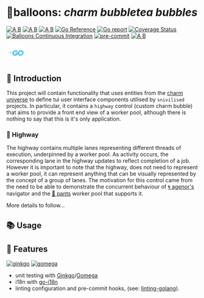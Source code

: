 # 🎈balloons: ___charm bubbletea bubbles___

[![A B](https://img.shields.io/badge/branching-commonflow-informational?style=flat)](https://commonflow.org)
[![A B](https://img.shields.io/badge/merge-rebase-informational?style=flat)](https://git-scm.com/book/en/v2/Git-Branching-Rebasing)
[![A B](https://img.shields.io/badge/branch%20history-linear-blue?style=flat)](https://docs.github.com/en/repositories/configuring-branches-and-merges-in-your-repository/defining-the-mergeability-of-pull-requests/managing-a-branch-protection-rule)
[![Go Reference](https://pkg.go.dev/badge/github.com/snivilised/balloons.svg)](https://pkg.go.dev/github.com/snivilised/balloons)
[![Go report](https://goreportcard.com/badge/github.com/snivilised/balloons)](https://goreportcard.com/report/github.com/snivilised/balloons)
[![Coverage Status](https://coveralls.io/repos/github/snivilised/balloons/badge.svg?branch=main)](https://coveralls.io/github/snivilised/balloons?branch=main&kill_cache=1)
[![Balloons Continuous Integration](https://github.com/snivilised/balloons/actions/workflows/ci-workflow.yml/badge.svg)](https://github.com/snivilised/balloons/actions/workflows/ci-workflow.yml)
[![pre-commit](https://img.shields.io/badge/pre--commit-enabled-brightgreen?logo=pre-commit&logoColor=white)](https://github.com/pre-commit/pre-commit)
[![A B](https://img.shields.io/badge/commit-conventional-commits?style=flat)](https://www.conventionalcommits.org/)

<!-- MD013/Line Length -->
<!-- MarkDownLint-disable MD013 -->

<!-- MD014/commands-show-output: Dollar signs used before commands without showing output mark down lint -->
<!-- MarkDownLint-disable MD014 -->

<!-- MD033/no-inline-html: Inline HTML -->
<!-- MarkDownLint-disable MD033 -->

<!-- MD040/fenced-code-language: Fenced code blocks should have a language specified -->
<!-- MarkDownLint-disable MD040 -->

<!-- MD028/no-blanks-blockquote: Blank line inside blockquote -->
<!-- MarkDownLint-disable MD028 -->

<p align="left">
  <a href="https://go.dev"><img src="resources/images/go-logo-light-blue.png" width="50" alt="go" /></a>
</p>

## 🔰 Introduction

This project will contain functionality that uses entities from the [charm universe](https://charm.sh/) to define tui user interface components utilised by `snivilised` projects. In particular, it contains a `highway` control (custom charm bubble) that aims to provide a front end view of a worker pool, although there is nothing to say that this is it's only application.

### 🎯 Highway

The highway contains multiple lanes representing different threads of execution, underpinned by a worker pool. As activity occurs, the corresponding lane in the highway updates to reflect completion of a job. However it is important to note that the highway, does not need to represent a worker pool, it can represent anything that can be visually represented by the concept of a group of lanes. The motivation for this control came from the need to be able to demonstrate the concurrent behaviour of [🌀 agenor's](https://github.com/snivilised/agenor) navigator and the [🐜 pants](https://github.com/snivilised/pants) worker pool that supports it.

More details to follow...

## 📚 Usage

## 🎀 Features

<p align="left">
  <a href="https://onsi.github.io/ginkgo/"><img src="https://onsi.github.io/ginkgo/images/ginkgo.png" width="100" alt="ginkgo" /></a>
  <a href="https://onsi.github.io/gomega/"><img src="https://onsi.github.io/gomega/images/gomega.png" width="100" alt="gomega" /></a>
</p>

+ unit testing with [Ginkgo](https://onsi.github.io/ginkgo/)/[Gomega](https://onsi.github.io/gomega/)
+ i18n with [go-i18n](https://github.com/nicksnyder/go-i18n)
+ linting configuration and pre-commit hooks, (see: [linting-golang](https://freshman.tech/linting-golang/)).
